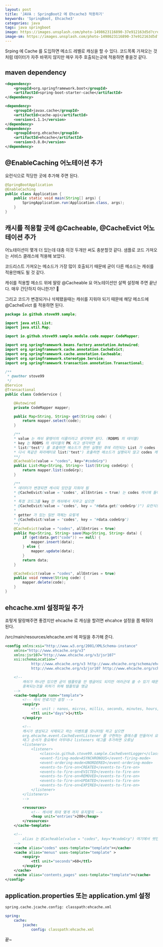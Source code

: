 ```yaml
---
layout: post
title: 'JAVA : SpringBoot2 에 Ehcache3 적용하기'
keywords: 'SpringBoot, Ehcache3'
categories: java
tags: java springboot
image: https://images.unsplash.com/photo-1498623116890-37e912163d5d?crop=entropy&cs=tinysrgb&fit=crop&fm=jpg&h=1200&ixid=eyJhcHBfaWQiOjF9&ixlib=rb-1.2.1&q=80&w=2000
image-sm: https://images.unsplash.com/photo-1498623116890-37e912163d5d?crop=entropy&cs=tinysrgb&fit=crop&fm=jpg&h=1200&ixid=eyJhcHBfaWQiOjF9&ixlib=rb-1.2.1&q=80&w=2000
---
```


Srping 에 Cache 를 도입하면 메소드 레벨로 캐싱을 할 수 있다. 코드목록 가져오는 것 처럼 데이터가 자주 바뀌지 않지만 매우 자주 호출되는곳에 적용하면 좋을것 같다.

## maven dependency

```xml
<dependency>
    <groupId>org.springframework.boot</groupId>
    <artifactId>spring-boot-starter-cache</artifactId>
</dependency>

<dependency>
    <groupId>javax.cache</groupId>
    <artifactId>cache-api</artifactId>
    <version>1.1.1</version>
</dependency>
<dependency>
    <groupId>org.ehcache</groupId>
    <artifactId>ehcache</artifactId>
    <version>3.8.0</version>
</dependency>
```

<ins class="adsbygoogle"
     style="display:block; text-align:center;"
     data-ad-layout="in-article"
     data-ad-format="fluid"
     data-ad-client="ca-pub-7073298118440059"
     data-ad-slot="8400970402"></ins>

<script>
     (adsbygoogle = window.adsbygoogle || []).push({});
</script>

## @EnableCaching 어노테이션 추가

요런식으로 적당한 곳에 추가해 주면 된다.

```java
@SpringBootApplication
@EnableCaching
public class Application {
    public static void main(String[] args) {
        SpringApplication.run(Application.class, args);
    }
}
```

## 캐시를 적용할 곳에 @Cacheable, @CacheEvict 어노테이션 추가

어노테이션이 몇개 더 있는데 대충 이것 두개만 써도 충분할것 같다. 샘플로 코드 가져오는 서비스 클래스에 적용해 보았다.

코드리스트 가져오는 메소드가 가장 많이 호출되기 때문에 굳이 다른 메소드는 캐쉬를 적용안해도 될 것 같다.

캐쉬를 적용할 메소드 위에 딸랑 @Cacheable 요 어노테이션만 살짝 설정해 주면 끝난다. 매우 간단하지 아니한가? 🤗

그리고 코드가 변경되거나 삭제됐을때는 캐쉬를 지워야 되기 때문에 해당 메소드에 @CacheEvict 를 적용하면 된다.

```java
package io.github.stove99.sample;

import java.util.List;
import java.util.Map;

import io.github.stove99.sample.module.code.mapper.CodeMapper;

import org.springframework.beans.factory.annotation.Autowired;
import org.springframework.cache.annotation.CacheEvict;
import org.springframework.cache.annotation.Cacheable;
import org.springframework.stereotype.Service;
import org.springframework.transaction.annotation.Transactional;

/**
 * @author stove99
 */
@Service
@Transactional
public class CodeService {

    @Autowired
    private CodeMapper mapper;

    public Map<String, String> get(String code) {
        return mapper.select(code);
    }

    /**
    * value 는 캐쉬 뭉탱이의 이름이라고 생각하면 된다. (RDBMS 의 테이블)
    * key 는 RDBMS 의 테이블의 PK 라고 생각하면 됨
    * list("test") 를 호출하면 메소드가 한번 실행된 후에 리턴되는 List 가 codes 에 test 키에 캐쉬된다.
    * 다시 똑같은 파라메터로 list("test") 호출하면 메소드가 실행되지 않고 codes 캐쉬에 있는 test 키를 찾아서 저장된 값을 리턴한다.
    **/
    @Cacheable(value = "codes", key="#codeGrp")
    public List<Map<String, String>> list(String codeGrp) {
        return mapper.list(codeGrp);
    }

    /**
    * 데이터가 변경되면 캐시되 있던걸 지워야 됨
    * @CacheEvict(value = "codes", allEntries = true) 는 codes 캐시에 들어있는걸 싹 지운다는 뜻
    *
    * 특정 코드그룹 key 만 캐쉬에서 지우고 싶으면
    * @CacheEvict(value = "codes", key = "#data.get('codeGrp')") 요런식으로 쓰면 된다.
    *
    * getter 가 있는 일반 객체는 요렇게
    * @CacheEvict(value = "codes", key = "#data.codeGrp")
    **/
    @CacheEvict(value = "codes", allEntries = true)
    public Map<String, String> save(Map<String, String> data) {
        if (get(data.get("code")) == null) {
            mapper.insert(data);
        } else {
            mapper.update(data);
        }
        return data;
    }

    @CacheEvict(value = "codes", allEntries = true)
    public void remove(String code) {
        mapper.delete(code);
    }
}
```

## ehcache.xml 설정파일 추가

죠렇게 딸랑해주면 좋겠지만 ehcache 로 캐싱을 할려면 ehcahce 설정을 쫌 해줘야 된다.

/src/main/resources/ehcache.xml 에 파일을 추가해 준다.

```xml
<config xmlns:xsi="http://www.w3.org/2001/XMLSchema-instance"
    xmlns="http://www.ehcache.org/v3"
    xmlns:jsr107="http://www.ehcache.org/v3/jsr107"
    xsi:schemaLocation="
            http://www.ehcache.org/v3 http://www.ehcache.org/schema/ehcache-core-3.0.xsd
            http://www.ehcache.org/v3/jsr107 http://www.ehcache.org/schema/ehcache-107-ext-3.0.xsd">

    <!--
        캐쉬가 하나만 있으면 굳이 템플릿을 안 맹글어도 되지만 여러군데 쓸 수 있기 때문에
        중복되는것을 피하기 위해 템플릿을 맹금
    -->
    <cache-template name="template">
        <!-- 캐시 만료기간 설정 -->
        <expiry>
            <!-- unit : nanos, micros, millis, seconds, minutes, hours, days -->
            <ttl unit="days">1</ttl>
        </expiry>

        <!--
        캐시가 생성되고 삭제되고 하는 이벤트를 모니터링 하고 싶으면
        org.ehcache.event.CacheEventListener 를 구현하는 클래스를 만들어서 요렇게 설정해 주면됨
        태그 순서가 중요해서 아무데나 listeners 태그를 추가하면 오류남
        <listeners>
            <listener>
                <class>io.github.stove99.sample.CacheEventLogger</class>
                <event-firing-mode>ASYNCHRONOUS</event-firing-mode>
                <event-ordering-mode>UNORDERED</event-ordering-mode>
                <events-to-fire-on>CREATED</events-to-fire-on>
                <events-to-fire-on>EVICTED</events-to-fire-on>
                <events-to-fire-on>REMOVED</events-to-fire-on>
                <events-to-fire-on>UPDATED</events-to-fire-on>
                <events-to-fire-on>EXPIRED</events-to-fire-on>
            </listener>
        </listeners>
        -->

        <resources>
            <!-- 캐시에 최대 몇개 까지 유지할지 -->
            <heap unit="entries">200</heap>
        </resources>
    </cache-template>

    <!--
        alias 는 @Cacheable(value = "codes", key="#codeGrp") 여기에서 썻던 value 값으로
    -->
    <cache alias="codes" uses-template="template"></cache>
    <cache alias="menus" uses-template="template" >
        <expiry>
            <ttl unit="seconds">60</ttl>
        </expiry>
    </cache>
    <cache alias="contents_pages" uses-template="template"></cache>
</config>
```

## application.properties 또는 application.yml 설정

```bash
spring.cache.jcache.config: classpath:ehcache.xml
```

```yml
spring:
    cache:
        jcache:
            config: classpath:ehcache.xml
```

끝~

<ins class="adsbygoogle"
     style="display:block; text-align:center;"
     data-ad-layout="in-article"
     data-ad-format="fluid"
     data-ad-client="ca-pub-7073298118440059"
     data-ad-slot="8400970402"></ins>

<script>
     (adsbygoogle = window.adsbygoogle || []).push({});
</script>